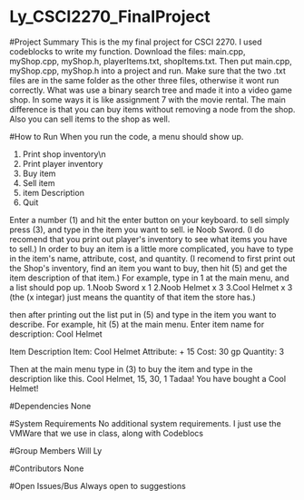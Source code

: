 # Ly_CSCI2270_FinalProject

#Project Summary
This is the my final project for CSCI 2270.
I used codeblocks to write my function. 
Download the files: main.cpp,  myShop.cpp, myShop.h, playerItems.txt, shopItems.txt.
Then put main.cpp, myShop.cpp, myShop.h into a project and run.
Make sure that the two .txt files are in the same folder as the other three files, otherwise it wont run correctly.
What was use a binary search tree and made it into a video game shop.
In some ways it is like assignment 7 with the movie rental.
The main difference is that you can buy items without removing a node from the shop.
Also you can sell items to the shop as well.

#How to Run
When you run the code, a menu should show up.
1. Print shop inventory\n
2. Print player inventory
3. Buy item
4. Sell item
5. item Description
6. Quit

Enter a number (1) and hit the enter button on your keyboard.
to sell simply press (3), and type in the item you want to sell. ie Noob Sword.
(I do recomend that you print out player's inventory to see what items you have to sell.)
In order to buy an item is a little more complicated, you have to type in the item's name, attribute, cost, and quantity.
(I recomend to first print out the Shop's inventory, find an item you want to buy, then hit (5) and get the item description of that item.)
For example, type in 1 at the main menu, and a list should pop up.
1.Noob Sword x 1
2.Noob Helmet x 3
3.Cool Helmet x 3
(the (x integar) just means the quantity of that item the store has.)

then after printing out the list put in (5) and type in the item you want to describe.
For example, hit (5) at the main menu.
Enter item name for description:
Cool Helmet


Item Description
Item: Cool Helmet
Attribute: + 15
Cost: 30 gp
Quantity: 3

Then at the main menu type in (3) to buy the item and type in the description like this.
Cool Helmet, 15, 30, 1
Tadaa! You have bought a Cool Helmet! 

#Dependencies
None

#System Requirements
No additional system requirements.
I just use the VMWare that we use in class, along with Codeblocs

#Group Members
Will Ly

#Contributors
None

#Open Issues/Bus
Always open to suggestions

